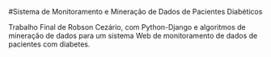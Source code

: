 #Sistema de Monitoramento e Mineração de Dados de Pacientes Diabéticos

Trabalho Final de Robson Cezário, com Python-Django e algoritmos de mineração de dados para um sistema Web de monitoramento de dados de pacientes com diabetes.
